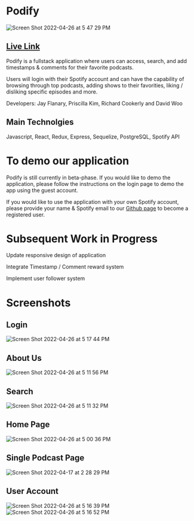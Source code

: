# Podify

![Screen Shot 2022-04-26 at 5 47 29 PM](https://user-images.githubusercontent.com/88349865/165398022-89a9409d-8355-40ee-8694-68424c41f9f0.png)

## [Live Link](https://podify-fsa.herokuapp.com/)

Podify is a fullstack application where users can access, search, and add timestamps & comments for their favorite podcasts.  

Users will login with their Spotify account and can have the capability of browsing through top podcasts, adding shows to their favorities, liking / disliking specific episodes and more. 

Developers: Jay Flanary, Priscilla Kim, Richard Cookerly and David Woo

## Main Technolgies
Javascript, React, Redux, Express, Sequelize, PostgreSQL, Spotify API

# To demo our application
Podify is still currently in beta-phase. If you would like to demo the application, please follow the instructions on the login page to demo the app using the guest account.
 
If you would like to use the application with your own Spotify account, please provide your name & Spotify email to our [Github page](https://github.com/FSA-2110-capstone-team3/capstone-team3/issues) to become a registered user.
 
# Subsequent Work in Progress

Update responsive design of application

Integrate Timestamp / Comment reward system

Implement user follower system

# Screenshots

## Login
![Screen Shot 2022-04-26 at 5 17 44 PM](https://user-images.githubusercontent.com/88349865/165394377-5b91516a-f8e5-46f3-9a7e-31aa859fee78.png)

## About Us
![Screen Shot 2022-04-26 at 5 11 56 PM](https://user-images.githubusercontent.com/88349865/165394417-005693de-a8ca-4dd5-a284-20273d4183d8.png)

## Search
![Screen Shot 2022-04-26 at 5 11 32 PM](https://user-images.githubusercontent.com/88349865/165394743-82f64cc8-872e-4fa6-b142-38cba8770629.png)

## Home Page
![Screen Shot 2022-04-26 at 5 00 36 PM](https://user-images.githubusercontent.com/88349865/165394524-4c00f123-a218-4a52-b1bf-312eb0a1d79d.png)

## Single Podcast Page
![Screen Shot 2022-04-17 at 2 28 29 PM](https://user-images.githubusercontent.com/88349865/165394588-82ab0a2e-119f-40d3-a0ea-5d9eef8ca02a.png)

## User Account
![Screen Shot 2022-04-26 at 5 16 39 PM](https://user-images.githubusercontent.com/88349865/165394638-7f290914-2fe4-446d-8048-74c987ce8d96.png)
![Screen Shot 2022-04-26 at 5 16 52 PM](https://user-images.githubusercontent.com/88349865/165394647-3e4f7f58-94b9-42bc-b719-f281aa767f58.png)


